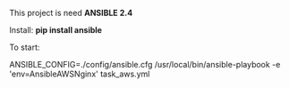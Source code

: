 This project is need **ANSIBLE 2.4**

Install: **pip install ansible**

To start:

ANSIBLE_CONFIG=./config/ansible.cfg /usr/local/bin/ansible-playbook -e 'env=AnsibleAWSNginx' task_aws.yml
